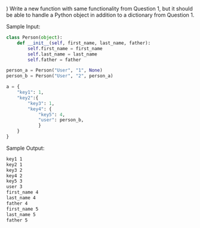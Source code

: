 ) Write a new function with same functionality from Question 1, but it should be able to handle a Python object in addition to a dictionary from Question 1.

Sample Input:
```python
class Person(object):
	def __init__(self, first_name, last_name, father):
		self.first_name = first_name
		self.last_name = last_name
		self.father = father

person_a = Person("User", "1", None)
person_b = Person("User", "2", person_a)

a = {
    "key1": 1,
    "key2":{
        "key3": 1,
        "key4": {
            "key5": 4,
            "user": person_b,
            }
    }
}
```

Sample Output:
```bash
key1 1
key2 1
key3 2
key4 2
key5 3
user 3
first_name 4
last_name 4
father 4
first_name 5
last_name 5
father 5

```
